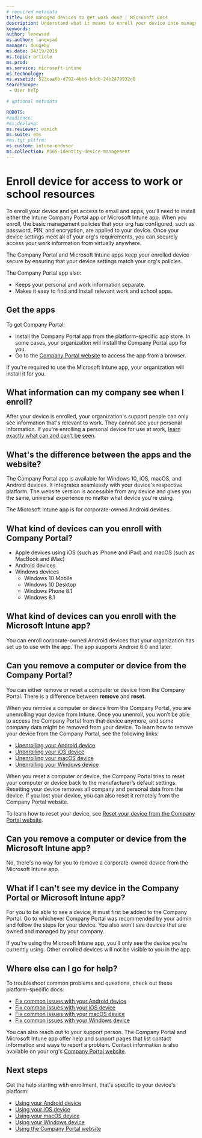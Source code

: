 ```yaml
---
# required metadata
title: Use managed devices to get work done | Microsoft Docs
description: Understand what it means to enroll your device into management with Intune.
keywords:
author: lenewsad
ms.author: lanewsad
manager: dougeby
ms.date: 04/19/2019
ms.topic: article
ms.prod:
ms.service: microsoft-intune
ms.technology:
ms.assetid: 523caa6b-d792-4bb6-bddb-24b2479932d8
searchScope:
 - User help

# optional metadata

ROBOTS:  
#audience:
#ms.devlang:
ms.reviewer: esmich  
ms.suite: ems
#ms.tgt_pltfrm:
ms.custom: intune-enduser
ms.collection: M365-identity-device-management
---
```


# Enroll device for access to work or school resources
To enroll your device and get access to email and apps, you'll need to install either the Intune Company Portal app or Microsoft Intune app. When you enroll, the basic management policies that your org has configured, such as password, PIN, and encryption, are applied to your device. Once your device settings meet all of your org's requirements, you can securely access your work information from virtually anywhere.  

The Company Portal and Microsoft Intune apps keep your enrolled device secure by ensuring that your device settings match your org's policies. 

The Company Portal app also:  
* Keeps your personal and work information separate.  
* Makes it easy to find and install relevant work and school apps.   

## Get the apps
To get Company Portal:

- Install the Company Portal app from the platform-specific app store. In some cases, your organization will install the Company Portal app for you.  
- Go to the [Company Portal website](https://go.microsoft.com/fwlink/?linkid=2010980) to access the app from a browser.  

If you're required to use the Microsoft Intune app, your organization will install it for you.  


## What information can my company see when I enroll?
After your device is enrolled, your organization's support people can only see information that's relevant to work. They cannot see your personal information. If you're enrolling a personal device for use at work, [learn exactly what can and can't be seen](what-info-can-your-company-see-when-you-enroll-your-device-in-intune.md).  


## What's the difference between the apps and the website?
The Company Portal app is available for Windows 10, iOS, macOS, and Android devices. It integrates seamlessly with your device's respective platform. The website version is accessible from any device and gives you the same, universal experience no matter what device you're using. 

The Microsoft Intune app is for corporate-owned Android devices.  

## What kind of devices can you enroll with Company Portal?
- Apple devices using iOS (such as iPhone and iPad) and macOS (such as MacBook and iMac)
- Android devices
- Windows devices
    - Windows 10 Mobile
    - Windows 10 Desktop
    - Windows Phone 8.1
    - Windows 8.1

## What kind of devices can you enroll with the Microsoft Intune app?  
You can enroll corporate-owned Android devices that your organization has set up to use with the app. The app supports Android 6.0 and later. 

## Can you remove a computer or device from the Company Portal?
You can either remove or reset a computer or device from the Company Portal. There is a difference between **remove** and **reset**.

When you remove a computer or device from the Company Portal, you are unenrolling your device from Intune. Once you unenroll, you won’t be able to access the Company Portal from that device anymore, and some company data might be removed from your device. To learn how to remove your device from the Company Portal, see the following links:  

- [Unenrolling your Android device](unenroll-your-device-from-intune-android.md)
- [Unenrolling your iOS device](unenroll-your-device-from-intune-ios.md)
- [Unenrolling your macOS device](unenroll-your-device-from-intune-macos.md)
- [Unenrolling your Windows device](unenroll-your-device-from-intune-windows.md)

When you reset a computer or device, the Company Portal tries to reset your computer or device back to the manufacturer’s default settings. Resetting your device removes all company and personal data from the device. If you lost your device, you can also reset it remotely from the Company Portal website.  

To learn how to reset your device, see [Reset your device from the Company Portal website](reset-erase-your-device-cpwebsite.md).  

## Can you remove a computer or device from the Microsoft Intune app?
No, there's no way for you to remove a corporate-owned device from the Microsoft Intune app.  

## What if I can't see my device in the Company Portal or Microsoft Intune app?
For you to be able to see a device, it must first be added to the Company Portal. Go to whichever Company Portal was recommended by your admin and follow the steps for your device. You also won’t see devices that are owned and managed by your company.

If you're using the Microsoft Intune app, you'll only see the device you're currently using. Other enrolled devices will not be visible to you in the app.  

## Where else can I go for help?  
To troubleshoot common problems and questions, check out these platform-specific docs:  

- [Fix common issues with your Android device](check-compliance-on-your-device-android.md)  
- [Fix common issues with your iOS device](troubleshoot-your-device-ios.md)
- [Fix common issues with your macOS device](troubleshoot-your-device-macos.md)
- [Fix common issues with your Windows device](troubleshoot-your-device-windows.md)

You can also reach out to your support person. The Company Portal and Microsoft Intune app offer help and support pages that list contact information and ways to report a problem. Contact information is also available on your org's [Company Portal website](https://go.microsoft.com/fwlink/?linkid=2010980).  

## Next steps  

Get the help starting with enrollment, that's specific to your device's platform:  

- [Using your Android device](using-your-android-device-with-intune.md)
- [Using your iOS device](using-your-ios-device-with-intune.md)
- [Using your macOS device](using-your-macos-device-with-intune.md)
- [Using your Windows device](using-your-windows-device-with-intune.md)
- [Using the Company Portal website](using-the-intune-company-portal-website.md)


